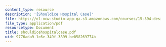 ```yaml
---
content_type: resource
description: '[Shouldice Hospital Case]'
file: https://ol-ocw-studio-app-qa.s3.amazonaws.com/courses/15-394-designing-and-leading-the-entrepreneurial-organization-spring-2003/9776ada91c6e349f3899be058269774b_shouldicehospitalcase.pdf
file_type: application/pdf
resourcetype: Document
title: shouldicehospitalcase.pdf
uid: 9776ada9-1c6e-349f-3899-be058269774b
---
```

